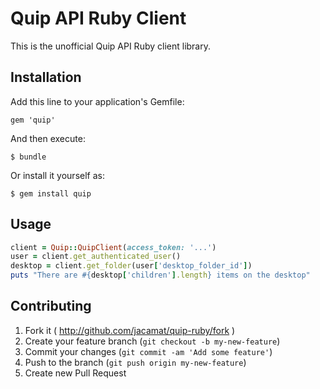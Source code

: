# Quip API Ruby Client

This is the unofficial Quip API Ruby client library.

## Installation

Add this line to your application's Gemfile:

    gem 'quip'

And then execute:

    $ bundle

Or install it yourself as:

    $ gem install quip

## Usage

```ruby
client = Quip::QuipClient(access_token: '...')
user = client.get_authenticated_user()
desktop = client.get_folder(user['desktop_folder_id'])
puts "There are #{desktop['children'].length} items on the desktop"
```

## Contributing

1. Fork it ( http://github.com/jacamat/quip-ruby/fork )
2. Create your feature branch (`git checkout -b my-new-feature`)
3. Commit your changes (`git commit -am 'Add some feature'`)
4. Push to the branch (`git push origin my-new-feature`)
5. Create new Pull Request
